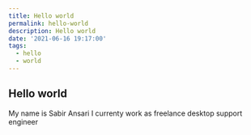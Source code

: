 ```yaml
---
title: Hello world
permalink: hello-world
description: Hello world
date: '2021-06-16 19:17:00'
tags: 
  - hello
  - world
---
```


## Hello world


My name is Sabir Ansari I currenty work as freelance desktop support engineer